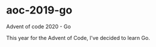 # aoc-2019-go

Advent of code 2020 - Go

This year for the Advent of Code, I've decided to learn Go.